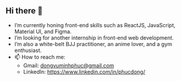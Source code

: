 ## Hi there 👋

- I’m currently honing front-end skills such as ReactJS, JavaScript, Material UI, and Figma.
- I’m looking for another internship in front-end web development.
- I’m also a white-belt BJJ practitioner, an anime lover, and a gym enthusiast.
- 📫 How to reach me:
  - Gmail: dongvuminhphuc@gmail.com
  - LinkedIn: https://www.linkedin.com/in/phucdong/
